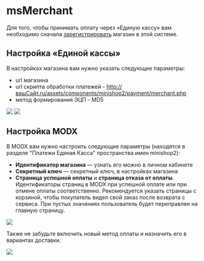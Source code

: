 # msMerchant

Для того, чтобы принимать оплату через «Единую кассу» вам необходимо сначала [зарегистрировать][1] магазин в этой системе.

## Настройка «Единой кассы»

В настройках магазина вам нужно указать следующие параметры:

* url магазина
* url скрипта обработки платежей - <http://вашСайт.ru/assets/components/minishop2/payment/merchant.php>
* метод формирования ЭЦП - MD5

[![](https://file.modx.pro/files/b/9/e/b9e48fff678a34edf5bdc979f8f5e96fs.jpg)](https://file.modx.pro/files/b/9/e/b9e48fff678a34edf5bdc979f8f5e96f.png)
[![](https://file.modx.pro/files/6/5/3/6534da24de0b37e9afe5490684bac371s.jpg)](https://file.modx.pro/files/6/5/3/6534da24de0b37e9afe5490684bac371.png)

## Настройка MODX

В MODX вам нужно настроить следующие параметры (находятся в разделе "Платежи Единая Касса" пространства имен minishop2):

* **Идентификатор магазина** — узнать его можно в личном кабинете
* **Секретный ключ** — секретный ключ, в настройках магазина
* **Страница успешной оплаты** и **страница отказа от оплаты**. Идентификаторы страниц в MODX при успешной оплате или при отмене оплаты соответственно. Рекомендуется указать страницы с корзиной, чтобы покупатель видел свой заказ после возврата с сервиса. При пустых значениях пользователь будет переправлен на главную страницу.

[![](https://file.modx.pro/files/4/3/4/434ef8ca3d3615a9200afa767cf33771s.jpg)](https://file.modx.pro/files/4/3/4/434ef8ca3d3615a9200afa767cf33771.png)

Также не забудьте включить новый метод оплаты и назначить его в вариантах доставки.

[![](https://file.modx.pro/files/b/d/7/bd7a363c1a93e8a7b36c0b3fc09b7c2cs.jpg)](https://file.modx.pro/files/b/d/7/bd7a363c1a93e8a7b36c0b3fc09b7c2c.png)

[1]: http://www.walletone.com/ru/merchant/ "Регистрация магазина в сиситеме «Единая касса»"
